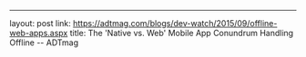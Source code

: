 ---
layout: post
link: https://adtmag.com/blogs/dev-watch/2015/09/offline-web-apps.aspx
title: The 'Native vs. Web' Mobile App Conundrum  Handling Offline -- ADTmag

